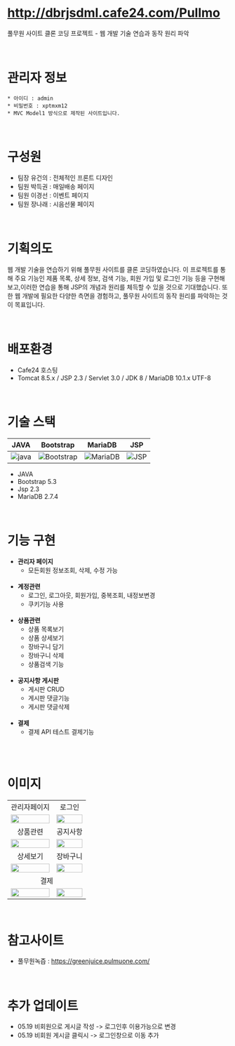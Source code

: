 # http://dbrjsdml.cafe24.com/Pullmo

<p>풀무원 사이트 클론 코딩 프로젝트 - 웹 개발 기술 연습과 동작 원리 파악</p>

<br>

  # <strong>관리자 정보</strong>
  
    * 아이디 : admin
    * 비밀번호 : xptmxm12
    * MVC Model1 방식으로 제작된 사이트입니다. 
  
<br>

# 구성원

* 팀장 유건의 : 전체적인 프론트 디자인
* 팀원 박득권 : 매일배송 페이지
* 팀원 이경선 : 이벤트 페이지
* 팀원 장나래 : 시음선물 페이지

<br>

# 기획의도
웹 개발 기술을 연습하기 위해 풀무원 사이트를 클론 코딩하였습니다. 이 프로젝트를 통해 주요 기능인 제품 목록, 상세 정보, 검색 기능, 회원 가입 및 로그인 기능 등을 구현해보고,이러한 연습을 통해 JSP의 개념과 원리를 체득할 수 있을 것으로 기대했습니다. 또한 웹 개발에 필요한 다양한 측면을 경험하고, 풀무원 사이트의 동작 원리를 파악하는 것이 목표입니다.

<br>

# 배포환경
<div>
    <ul>
        <li>Cafe24 호스팅</li>
        <li>Tomcat 8.5.x / JSP 2.3 / Servlet 3.0 / JDK 8 / MariaDB 10.1.x UTF-8 </li>
    </ul>
</div>

<br>

# 기술 스택

<div>

| JAVA       | Bootstrap     | MariaDB    |   JSP    |
| :--------: | :--------:    | :------:   | :-----:  |
| ![java]    | ![Bootstrap]  | ![MariaDB] | ![JSP]   | 
    
</div>


<div>
    <ul>
        <li>JAVA</li>
        <li>Bootstrap 5.3</li>
        <li>Jsp 2.3</li>
        <li>MariaDB 2.7.4</li>
    </ul>
</div>

<br>

# 기능 구현
<div>
    <ul>
        <li>
            <strong>관리자 페이지</strong>
            <ul>
              <li>모든회원 정보조회, 삭제, 수정 가능</li>
            </ul>
        </li><br>
        <li>
            <strong>계정관련</strong>
            <ul>
                <li>로그인, 로그아웃, 회원가입, 중복조회, 내정보변경</li>
                <li>쿠키기능 사용</li>
            </ul>
        </li><br>
        <li>
            <strong>상품관련</strong>
            <ul>
                <li>상품 목록보기</li>
                <li>상품 상세보기</li>
                <li>장바구니 담기</li>
                <li>장바구니 삭제</li>
                <li>상품검색 기능</li>
            </ul>
        </li><br>
        <li>
            <strong>공지사항 게시판</strong>
            <ul>
                <li>게시판 CRUD</li>
                <li>게시판 댓글기능</li>
                <li>게시판 댓글삭제</li>
            </ul>
        </li><br>
        <li>
            <strong>결제</strong>
            <ul>
                <li>결제 API 테스트 결제기능</li>
            </ul>
        </li><br>
    </ul>
</div>

<br>

# 이미지
<div>
    <table>
        <tbody>
            <tr>
                <td align="center">관리자페이지</td>
                <td align="center">로그인</td>
            </tr>
            <tr>
                <td>
                    <img src="http://dbrjsdml.cafe24.com/Pullmo/image/imageGit/adminPage.png" width="100%">
                </td>
                <td>
                   <img src="http://dbrjsdml.cafe24.com/Pullmo/image/imageGit/loginPage.png" width="100%">
                </td>
            </tr>
            <tr>
                <td align="center">상품관련</td>
                <td align="center">공지사항</td>
            </tr>
            <tr> 
                <td>
                    <img src="http://dbrjsdml.cafe24.com/Pullmo/image/imageGit/productPage.png" width="100%">
                </td>
                <td>
                    <img src="http://dbrjsdml.cafe24.com/Pullmo/image/imageGit/ad.png" width="100%">
                </td>
            </tr>
             <tr>
                <td align="center">상세보기</td>
                <td align="center">장바구니</td>
            </tr>
            <tr>
                <td>
                  <img src="http://dbrjsdml.cafe24.com/Pullmo/image/imageGit/productDetail.png" width="100%">
                </td>
                <td>
                   <img src="http://dbrjsdml.cafe24.com/Pullmo/image/imageGit/productBar.png" width="100%">
                </td>
            </tr>
            <tr>
                <td colspan="2" align="center">결제</td>
            </tr>
            <tr>
                <td>
                   <img src="http://dbrjsdml.cafe24.com/Pullmo/image/imageGit/testMoney1.png" width="100%">
                </td>
                <td>
                   <img src="http://dbrjsdml.cafe24.com/Pullmo/image/imageGit/testMoney2.png" width="100%">
                </td>
            </tr>
        </tbody>
    </table>
</div>

<br>

# 참고사이트
   * 풀무원녹즙 : https://greenjuice.pulmuone.com/

<br>

# 추가 업데이트
  * 05.19 비회원으로 게시글 작성 -> 로그인후 이용가능으로 변경
  * 05.19 비회원 게시글 클릭시 -> 로그인창으로 이동 추가

<br>
<br>




     
[java]: https://noticon-static.tammolo.com/dgggcrkxq/image/upload/v1566913897/noticon/xbvewg1m3azbpnrzck1k.png
[Bootstrap]: https://noticon-static.tammolo.com/dgggcrkxq/image/upload/v1567128495/noticon/gpkdob34yhkxoo7cyyqv.png
[Boot]: https://noticon-static.tammolo.com/dgggcrkxq/image/upload/v1567008187/noticon/m4oad4rbf65fjszx0did.png
[Jpa]: https://noticon-static.tammolo.com/dgggcrkxq/image/upload/v1609094551/noticon/gkcjchloc7f7khlsyyyy.png
[JSP]: https://noticon-static.tammolo.com/dgggcrkxq/image/upload/v1592435019/noticon/z0s5osjhwlxpeo6pxslv.png
[MariaDB]: https://noticon-static.tammolo.com/dgggcrkxq/image/upload/v1566920129/noticon/r9gn1ilil1r8ar4w59dj.png
[Mybatis]: https://noticon-static.tammolo.com/dgggcrkxq/image/upload/v1592435324/noticon/judba41udt3wtirdj4ek.png
